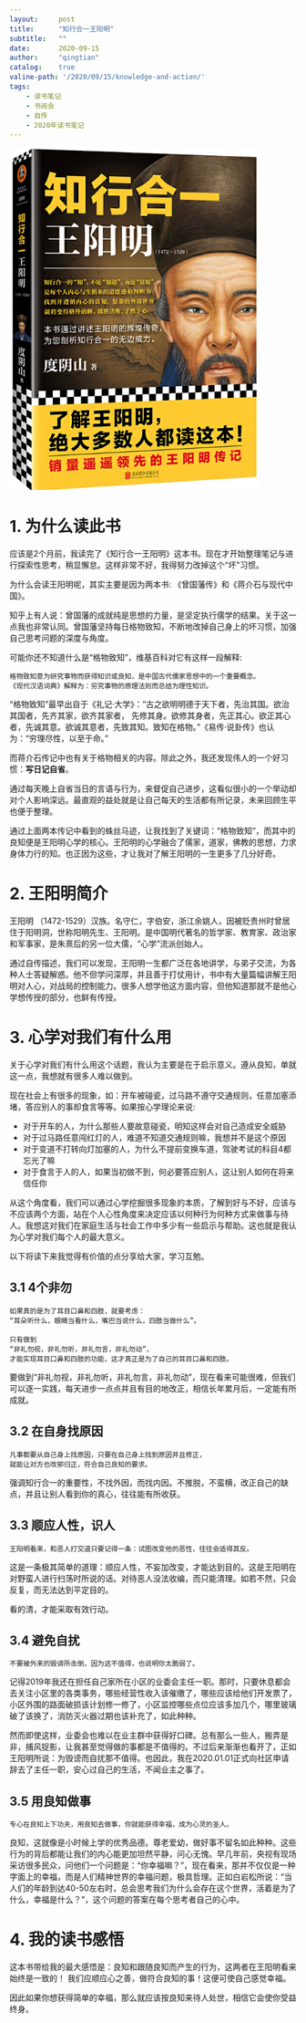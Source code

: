 ```yaml
---
layout:     post
title:      "知行合一王阳明"
subtitle:   ""
date:       2020-09-15
author:     "qingtian"
catalog:    true
valine-path: '/2020/09/15/knowledge-and-action/'
tags:
    - 读书笔记
    - 书阅会
    - 自传
    - 2020年读书笔记
---
```


![王阳明](/img/20200915/wym-zxhy.jpg)

# 1. 为什么读此书

应该是2个月前，我读完了《知行合一王阳明》这本书。现在才开始整理笔记与进行探索性思考，稍显懈怠。这样非常不好，我得努力改掉这个“坏"习惯。

为什么会读王阳明呢，其实主要是因为两本书: 《曾国藩传》和《蒋介石与现代中国》。

知乎上有人说：曾国藩的成就纯是思想的力量，是坚定执行儒学的结果。关于这一点我也非常认同。曾国藩坚持每日格物致知，不断地改掉自己身上的坏习惯，加强自己思考问题的深度与角度。

可能你还不知道什么是“格物致知”，维基百科对它有这样一段解释:

```
格物致知意为研究事物而获得知识或良知，是中国古代儒家思想中的一个重要概念。
《现代汉语词典》解释为：穷究事物的原理法则而总结为理性知识。
```

“格物致知”最早出自于《礼记‧大学》：“古之欲明明德于天下者，先治其国。欲治其国者，先齐其家，欲齐其家者， 先修其身。欲修其身者，先正其心。欲正其心者，先诚其意。欲诚其意者，先致其知。致知在格物。”《易传·说卦传》也认为：“穷理尽性，以至于命。”


而蒋介石传记中也有关于格物相关的内容。除此之外，我还发现伟人的一个好习惯：**写日记自省**。

通过每天晚上自省当日的言语与行为，来督促自己进步，这看似很小的一个举动却对个人影响深远。最直观的益处就是让自己每天的生活都有所记录，未来回顾生平也便于整理。

通过上面两本传记中看到的蛛丝马迹，让我找到了关键词：“格物致知”，而其中的良知便是王阳明心学的核心。王阳明的心学融合了儒家，道家，佛教的思想，力求身体力行的知。也正因为这些，才让我对了解王阳明的一生更多了几分好奇。

# 2. 王阳明简介

王阳明 （1472-1529）汉族。名守仁，字伯安，浙江余姚人，因被贬贵州时曾居住于阳明洞，世称阳明先生、王阳明。是中国明代著名的哲学家、教育家、政治家和军事家，是朱熹后的另一位大儒，“心学”流派创始人。

通过自传描述，我们可以发现，王阳明一生都广泛在各地讲学，与弟子交流，为各种人士答疑解惑。他不但学问深厚，并且善于打仗用计，书中有大量篇幅讲解王阳明对人心，对战局的控制能力。很多人想学他这方面内容，但他知道那就不是他心学想传授的部分，也鲜有传授。


# 3. 心学对我们有什么用

关于心学对我们有什么用这个话题，我认为主要是在于启示意义。遵从良知，单就这一点，我想就有很多人难以做到。

现在社会上有很多的现象，如：开车被碰瓷，过马路不遵守交通规则，任意加塞添堵，答应别人的事却食言等等。如果按心学理论来说:

* 对于开车的人，为什么那些人要故意碰瓷，明知这样会对自己造成安全威胁
* 对于过马路任意闯红灯的人，难道不知道交通规则嘛，我想并不是这个原因
* 对于变道不打转向灯加塞的人，为什么不提前变换车道，驾驶考试的科目4都忘光了嘛
* 对于食言于人的人，如果当初做不到，何必要答应别人，这让别人如何在将来信任你

从这个角度看，我们可以通过心学挖掘很多现象的本质，了解到好与不好，应该与不应该两个方面，站在个人心性角度来决定应该以何种行为何种方式来做事与待人。我想这对我们在家庭生活与社会工作中多少有一些启示与帮助。这也就是我认为心学对我们每个人的最大意义。

以下将读下来我觉得有价值的点分享给大家，学习互勉。

## 3.1 4个非勿

```
如果真的是为了耳目口鼻和四肢，就要考虑：
“耳朵听什么，眼睛当看什么，嘴巴当说什么，四肢当做什么”。

只有做到
“非礼勿视，非礼勿听，非礼勿言，非礼勿动”，
才能实现耳目口鼻和四肢的功能，这才真正是为了自己的耳目口鼻和四肢。
```

要做到“非礼勿视，非礼勿听，非礼勿言，非礼勿动”，现在看来可能很难，但我们可以逐一实践，每天进步一点点并且有目的地改正，相信长年累月后，一定能有所成就。


## 3.2 在自身找原因

```
凡事都要从自己身上找原因，只要在自己身上找到原因并且修正，
就能让对方也改邪归正，符合自己良知的要求。
```

强调知行合一的重要性，不找外因，而找内因。不推脱，不蛮横，改正自己的缺点，并且让别人看到你的真心，往往能有所收获。


## 3.3 顺应人性，识人

```
王阳明看来，和恶人打交道只要记得一条：试图改变他的恶性，往往会适得其反。
```

这是一条极其简单的道理：顺应人性，不妄加改变，才能达到目的。这是王阳明在对野蛮人进行扫荡时所说的话。对待恶人没法收编，而只能清理。如若不然，只会反复，而无法达到平定目的。

看的清，才能采取有效行动。

## 3.4 避免自扰

```
不要被外来的毁谤所击倒，因为这不值得，也说明你太脆弱了。
```

记得2019年我还在担任自己家所在小区的业委会主任一职。那时，只要休息都会去关注小区里的各类事务，哪些经营性收入该催缴了，哪些应该给他们开发票了，小区外围的路面破损该计划修一修了，小区监控哪些点位应该多加几个，哪里玻璃破了该换了，消防灭火器过期也该补充了，如此种种。

然而即使这样，业委会也难以在业主群中获得好口碑。总有那么一些人，搬弄是非，捕风捉影，让我甚至觉得做的事都是不值得的。不过后来渐渐也看开了，正如王阳明所说：为毁谤而自扰那不值得。也因此，我在2020.01.01正式向社区申请辞去了主任一职，安心过自己的生活，不闻业主之事了。

## 3.5 用良知做事

```
专心在良知上下功夫，用良知去做事，你就能获得幸福，成为心灵的圣人。
```

良知，这就像是小时候上学的优秀品德。尊老爱幼，做好事不留名如此种种。这些行为的背后都能让我们的内心能更加坦然平静，问心无愧。早几年前，央视有现场采访很多民众，问他们一个问题是：“你幸福嘛？”，现在看来，那并不仅仅是一种字面上的幸福，而是人们精神世界的幸福问题，极具哲理。正如白岩松所说：“当人们的年龄到达40-50左右时，总会思考我们为什么会存在这个世界，活着是为了什么，幸福是什么？”，这个问题的答案在每个思考者自己的心中。

# 4. 我的读书感悟

这本书带给我的最大感悟是：良知和跟随良知而产生的行为，这两者在王阳明看来始终是一致的！
我们应顺应心之善，做符合良知的事！这便可使自己感觉幸福。

因此如果你想获得简单的幸福，那么就应该按良知来待人处世，相信它会使你受益终身。
